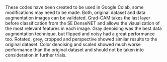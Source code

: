 These codes have been created to be used in Google Colab, some modifications may need to be made.
Both, original dataset and data augmentation images can be validated.
Grad-CAM takes the last layer before classification from the SE DenseNET and allows the visualization of the most relevant features in each image.
Gray denoising was the best data augmentation technique, but flipped and noisy had a great performance too. 
Rotated, grey, cropped and perspective showed similar results to the original dataset.
Color denoising and scaled showed much worse performance than the original dataset and should not be taken into consideration in further trials.
